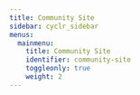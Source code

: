 ```yaml
---
title: Community Site
sidebar: cyclr_sidebar
menus:
  mainmenu:
    title: Community Site
    identifier: community-site
    toggleonly: true
    weight: 2
---
```

